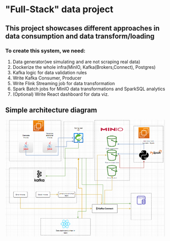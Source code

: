 # "Full-Stack" data project
## This project showcases different approaches in data consumption and data transform/loading
### To create this system, we need:
1. Data generator(we simulating and are not scraping real data)
2. Dockerize the whole infra(MinIO, Kafka(Brokers,Connect), Postgres)
3. Kafka logic for data validation rules
4. Write Kafka Consumer, Producer
5. Write Flink Streaming job for data transformation
6. Spark Batch jobs for MinIO data transformations and SparkSQL analytics
7. (Optional) Write React dashboard for data viz.


## Simple architecture diagram
![alt text](https://github.com/Sk00sha/MarketDataPipeline/blob/main/FullStackData.PNG)